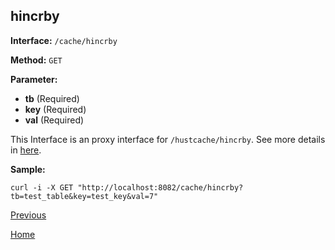 ## hincrby ##

**Interface:** `/cache/hincrby`

**Method:** `GET`

**Parameter:** 

*  **tb** (Required)  
*  **key** (Required)  
*  **val** (Required)  

This Interface is an proxy interface for `/hustcache/hincrby`. See more details in [here](../../hustdb/hustcache/hincrby.md).  

**Sample:**

    curl -i -X GET "http://localhost:8082/cache/hincrby?tb=test_table&key=test_key&val=7"

[Previous](../cache.md)

[Home](../../../index.md)